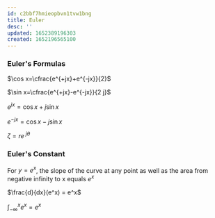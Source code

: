 ```yaml
---
id: c2bbf7hmieopbvn1tvw1bng
title: Euler
desc: ''
updated: 1652389196303
created: 1652196565100
---
```



### Euler's Formulas
$\cos x=\cfrac{e^{+jx}+e^{-jx}}{2}$   

$\sin x=\cfrac{e^{+jx}-e^{-jx}}{2 j}$

$e^{jx}=\cos x + j \sin x$  

$e^{-jx}=\cos x - j \sin x$  

$\zeta = r e^{\ j\theta}$


### Euler's Constant
For $y=e^x$, the slope of the curve at any point as well as the area from negative infinity to x equals $e^x$    
  
$\frac{d}{dx}(e^x) = e^x$  
  
$\int_{-\infty}^x e^x = e^x$
